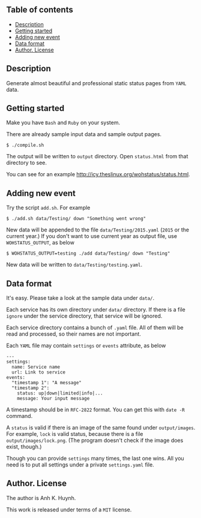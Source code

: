 ## Table of contents

* [Description](#description)
* [Getting started](#getting-started)
* [Adding new event](#adding-new-event)
* [Data format](#data-format)
* [Author. License](#author-license)

## Description

Generate almost beautiful and professional static status pages
from `YAML` data.

## Getting started

Make you have `Bash` and `Ruby` on your system.

There are already sample input data and sample output pages.

    $ ./compile.sh

The output will be written to `output` directory.
Open `status.html` from that directory to see.

You can see for an example http://icy.theslinux.org/wohstatus/status.html.

## Adding new event

Try the script `add.sh`. For example

    $ ./add.sh data/Testing/ down "Something went wrong"

New data will be appended to the file `data/Testing/2015.yaml`
(`2015` or the current year.) If you don't want to use current year
as output file, use `WOHSTATUS_OUTPUT`, as below

    $ WOHSTATUS_OUTPUT=testing ./add data/Testing/ down "Testing"

New data will be written to `data/Testing/testing.yaml`.

## Data format

It's easy. Please take a look at the sample data under `data/`.

Each service has its own directory under `data/` directory.
If there is a file `ignore` under the service directory,
that service will be ignored.

Each service directory contains a bunch of `.yaml` file.
All of them will be read and processed, so their names are not important.

Each `YAML` file may contain `settings` or `events` attribute, as below

    ---
    settings:
      name: Service name
      url: Link to service
    events:
      "timestamp 1": "A message"
      "timestamp 2":
        status: up|down|limited|info|...
        message: Your input message

A timestamp should be in `RFC-2822` format. You can get this
with `date -R` command.

A `status` is valid if there is an image of the same found under
`output/images`. For example, `lock` is valid status, because
there is a file `output/images/lock.png`.
(The program doesn't check if the image does exist, though.)

Though you can provide `settings` many times, the last one wins.
All you need is to put all settings under a private `settings.yaml` file.

## Author. License

The author is Anh K. Huynh.

This work is released under terms of a `MIT` license.
